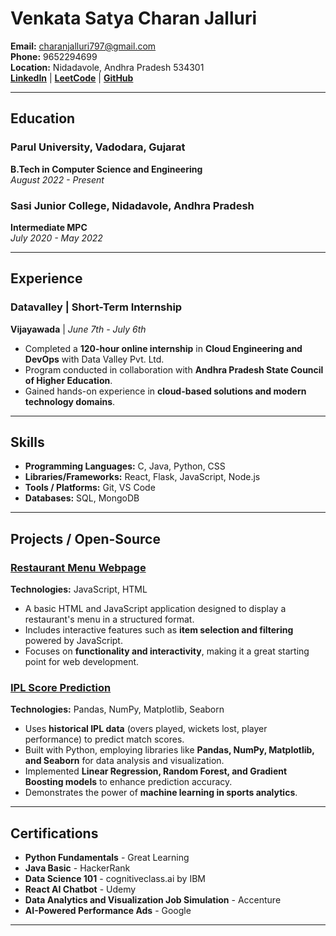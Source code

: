 # Venkata Satya Charan Jalluri

**Email:** [charanjalluri797@gmail.com](mailto:charanjalluri797@gmail.com)  
**Phone:** 9652294699  
**Location:** Nidadavole, Andhra Pradesh 534301  
**[LinkedIn](https://www.linkedin.com/in/jalluri-venkata-satya-charan-904a592a8/)** | **[LeetCode](https://leetcode.com/u/charanjalluri797/)** | **[GitHub](https://github.com/charanjalluri)**

---

## Education

### Parul University, Vadodara, Gujarat  
**B.Tech in Computer Science and Engineering**  
_August 2022 - Present_

### Sasi Junior College, Nidadavole, Andhra Pradesh  
**Intermediate MPC**  
_July 2020 - May 2022_

---

## Experience

### Datavalley | Short-Term Internship  
**Vijayawada** | _June 7th - July 6th_

- Completed a **120-hour online internship** in **Cloud Engineering and DevOps** with Data Valley Pvt. Ltd.
- Program conducted in collaboration with **Andhra Pradesh State Council of Higher Education**.
- Gained hands-on experience in **cloud-based solutions and modern technology domains**.

---

## Skills

- **Programming Languages:** C, Java, Python, CSS
- **Libraries/Frameworks:** React, Flask, JavaScript, Node.js
- **Tools / Platforms:** Git, VS Code
- **Databases:** SQL, MongoDB

---

## Projects / Open-Source

### [Restaurant Menu Webpage](https://github.com/charanjalluri/Restaurant_Menu_Webpage)  
**Technologies:** JavaScript, HTML  
- A basic HTML and JavaScript application designed to display a restaurant's menu in a structured format.
- Includes interactive features such as **item selection and filtering** powered by JavaScript.
- Focuses on **functionality and interactivity**, making it a great starting point for web development.

### [IPL Score Prediction](https://github.com/charanjalluri/Manchine_Learning_Project)  
**Technologies:** Pandas, NumPy, Matplotlib, Seaborn  
- Uses **historical IPL data** (overs played, wickets lost, player performance) to predict match scores.
- Built with Python, employing libraries like **Pandas, NumPy, Matplotlib, and Seaborn** for data analysis and visualization.
- Implemented **Linear Regression, Random Forest, and Gradient Boosting models** to enhance prediction accuracy.
- Demonstrates the power of **machine learning in sports analytics**.

---

## Certifications

- **Python Fundamentals** - Great Learning  
- **Java Basic** - HackerRank  
- **Data Science 101** - cognitiveclass.ai by IBM  
- **React AI Chatbot** - Udemy  
- **Data Analytics and Visualization Job Simulation** - Accenture  
- **AI-Powered Performance Ads** - Google  

---